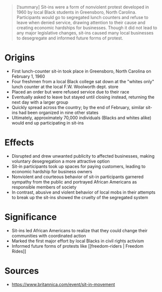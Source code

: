 > [!summary]
> Sit-ins were a form of nonviolent protest developed in 1960 by local Black students in Greensboro, North Carolina. Participants would go to segregated lunch counters and refuse to leave when denied service, drawing attention to their cause and creating economic hardships for businesses. Though it did not lead to any major legislative changes, sit-ins caused many local businesses to desegregate and informed future forms of protest.

# Origins

- First lunch-counter sit-in took place in Greensboro, North Carolina on February 1, 1960
- Four freshmen from a local Black college sat down at the "whites only" lunch counter at the local F.W. Woolworth dept. store
- Placed an order but were refused service due to their race
- Eventually asked to leave but stayed until closing instead, returning the next day with a larger group
- Quickly spread across the country; by the end of February, similar sit-ins had been organized in nine other states
- Ultimately, approximately 70,000 individuals (Blacks and whites alike) would end up participating in sit-ins

# Effects

- Disrupted and drew unwanted publicity to affected businesses, making voluntary desegregation a more attractive option
- Sit-in participants took up spaces for paying customers, leading to economic hardship for business owners
- Nonviolent and courteous behavior of sit-in participants garnered sympathy from the public and portrayed African Americans as responsible members of society
- In contrast, abusive and violent behavior of local mobs in their attempts to break up the sit-ins showed the cruelty of the segregated system

# Significance

- Sit-ins led African Americans to realize that they could change their communities with coordinated action
- Marked the first major effort by local Blacks in civil rights activism
- Informed future forms of protests like [[freedom-riders | Freedom Rides]]

# Sources

- https://www.britannica.com/event/sit-in-movement
